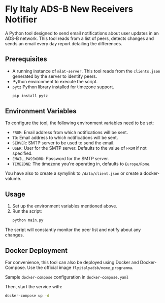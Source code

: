# Fly Italy ADS-B New Receivers Notifier

A Python tool designed to send email notifications about user updates in an ADS-B network. This tool reads from a list of peers, detects changes and sends an email every day report detailing the differences.

## Prerequisites

- A running instance of `mlat-server`. This tool reads from the `clients.json` generated by the server to identify peers.
- Python environment to execute the script.
- `pytz` Python library installed for timezone support. 
    ```bash
    pip install pytz
    ```

## Environment Variables

To configure the tool, the following environment variables need to be set:

- `FROM`: Email address from which notifications will be sent.
- `TO`: Email address to which notifications will be sent.
- `SERVER`: SMTP server to be used to send the email.
- `USER`: User for the SMTP server. Defaults to the value of `FROM` if not specified.
- `EMAIL_PASSWORD`: Password for the SMTP server.
- `TIMEZONE`: The timezone you're operating in, defaults to `Europe/Rome`.

You have also to create a symylink to `/data/client.json` or create a docker-volume.
## Usage

1. Set up the environment variables mentioned above.
2. Run the script:
    ```bash
    python main.py
    ```

The script will constantly monitor the peer list and notify about any changes.

## Docker Deployment

For convenience, this tool can also be deployed using Docker and Docker-Compose. Use the official image `flyitalyadsb/nome_programma`.

Sample `docker-compose` configuration in `docker-compose.yaml`

Then, start the service with:
```bash
docker-compose up -d
```